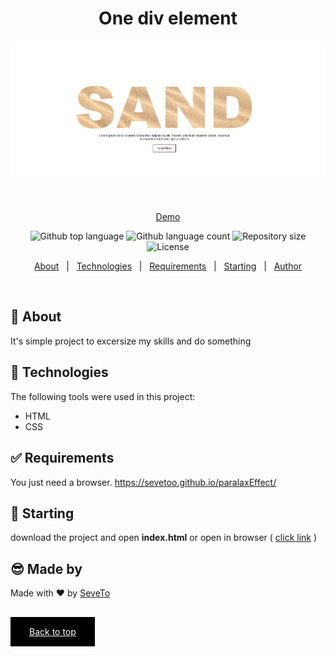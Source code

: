 <div align="center" id="top"> 
  
<h1 align="center">One div element</h1>
  <a target="_blank" href="https://sevetoo.github.io/paralaxEffect/">
  <img src="./preview.png" alt="One Div Element" />
  </a>

&#xa0;

<a target="_blank" href="https://sevetoo.github.io/paralaxEffect/">Demo</a>

</div>

<p align="center">
  <img alt="Github top language" src="https://img.shields.io/github/languages/top/SeveToo/paralaxEffect?color=56BEB8">

  <img alt="Github language count" src="https://img.shields.io/github/languages/count/SeveToo/paralaxEffect?color=56BEB8">

  <img alt="Repository size" src="https://img.shields.io/github/repo-size/SeveToo/paralaxEffect?color=56BEB8">

  <img alt="License" src="https://img.shields.io/github/license/SeveToo/paralaxEffect?color=56BEB8">
</p>

<p align="center">
  <a href="#dart-about">About</a> &#xa0; | &#xa0; 
  <!-- <a href="#sparkles-features">Features</a> &#xa0; | &#xa0; -->
  <a href="#rocket-technologies">Technologies</a> &#xa0; | &#xa0;
  <a href="#white_check_mark-requirements">Requirements</a> &#xa0; | &#xa0;
  <a href="#checkered_flag-starting">Starting</a> &#xa0; | &#xa0;
  <a href="https://github.com/SeveToo" target="_blank">Author</a>
</p>

<br>

## :dart: About

<!-- Make some description to me -->

It's simple project to excersize my skills and do something

<!-- ## :sparkles: Features
:heavy_check_mark: You can set interval between rounds \
:heavy_check_mark: You see how many correct and wrong answers you get\ -->

## :rocket: Technologies

The following tools were used in this project:

- HTML
- CSS

## :white_check_mark: Requirements

You just need a browser.
https://sevetoo.github.io/paralaxEffect/

## :checkered_flag: Starting

download the project and open **index.html**
or open in browser ( <a href="https://sevetoo.github.io/paralaxEffect/" >click link</a> )

## 😎 Made by

Made with ❤ by <a href="https://github.com/SeveToo" target="_blank">SeveTo</a>

&#xa0;

<a href="#top" style="color: #fff; background: black; padding: 15px 30px">Back to top</a>
